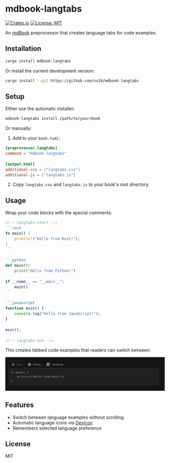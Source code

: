 # mdbook-langtabs

[![Crates.io](https://img.shields.io/crates/v/mdbook-langtabs.svg)](https://crates.io/crates/mdbook-langtabs)
[![License: MIT](https://img.shields.io/badge/License-MIT-yellow.svg)](https://opensource.org/licenses/MIT)

An [mdBook](https://github.com/rust-lang/mdBook) preprocessor that creates language tabs for code examples.

## Installation

```bash
cargo install mdbook-langtabs
```

Or install the current development version:

```bash
cargo install --git https://github.com/nx10/mdbook-langtabs
```

## Setup

Either use the automatic installer:

```bash
mdbook-langtabs install /path/to/your/book
```

Or manually:

1. Add to your `book.toml`:

```toml
[preprocessor.langtabs]
command = "mdbook-langtabs"

[output.html]
additional-css = ["langtabs.css"]
additional-js = ["langtabs.js"]
```

2. Copy `langtabs.css` and `langtabs.js` to your book's root directory.

## Usage

Wrap your code blocks with the special comments:

````markdown
<!-- langtabs-start -->
```rust
fn main() {
    println!("Hello from Rust!");
}
```

```python
def main():
    print("Hello from Python!")

if __name__ == "__main__":
    main()
```

```javascript
function main() {
    console.log("Hello from JavaScript!");
}

main();
```
<!-- langtabs-end -->
````

This creates tabbed code examples that readers can switch between:

![Language tabs example demo](demo.gif)

## Features

- Switch between language examples without scrolling
- Automatic language icons via [Devicon](https://devicon.dev/)
- Remembers selected language preference

## License

MIT